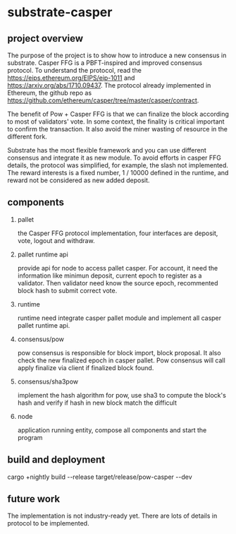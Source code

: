 # substrate-casper

## project overview
The purpose of the project is to show how to introduce a new consensus in substrate.
Casper FFG is a PBFT-inspired and improved consensus protocol. To understand the protocol,
read the https://eips.ethereum.org/EIPS/eip-1011 and https://arxiv.org/abs/1710.09437.
The protocol already implemented in Ethereum, the github repo as https://github.com/ethereum/casper/tree/master/casper/contract.

The benefit of Pow + Casper FFG is that we can finalize the block according to most of validators' vote.
In some context, the finality is critical important to confirm the transaction. It also avoid the miner wasting of resource in the different fork.

Substrate has the most flexible framework and you can use different consensus and integrate it as new module.
To avoid efforts in casper FFG details, the protocol was simplified, for example, the slash not implemented. 
The reward interests is a fixed number, 1 / 10000 defined in the runtime, and reward not be considered as new added deposit.

## components
1. pallet
    
   the Casper FFG protocol implementation, four interfaces are deposit, vote, logout and withdraw.
2. pallet runtime api
   
   provide api for node to access pallet casper. For account, it need the information like minimun deposit, current epoch
   to register as a validator. Then validator need know the source epoch, recommented block hash to submit correct vote.
3. runtime 
   
   runtime need integrate casper pallet module and implement all casper pallet runtime api. 
4. consensus/pow
   
   pow consensus is responsible for block import, block proposal. It also check the new finalized epoch in casper pallet. Pow consensus
   will call apply finalize via client if finalized block found.
5. consensus/sha3pow
   
   implement the hash algorithm for pow, use sha3 to compute the block's hash and verify if hash in new block match the difficult
6. node
    
   application running entity, compose all components and start the program

## build and deployment
cargo +nightly build --release
target/release/pow-casper --dev

## future work
The implementation is not industry-ready yet. There are lots of details in protocol to be implemented.
